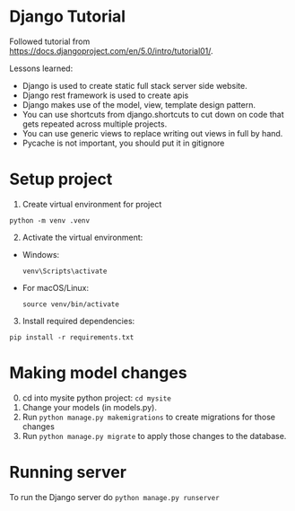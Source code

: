# Django Tutorial
Followed tutorial from https://docs.djangoproject.com/en/5.0/intro/tutorial01/.

Lessons learned:
* Django is used to create static full stack server side website.
* Django rest framework is used to create apis
* Django makes use of the model, view, template design pattern.
* You can use shortcuts from django.shortcuts to cut down on code that gets repeated across multiple projects.
* You can use generic views to replace writing out views in full by hand.
* Pycache is not important, you should put it in gitignore

# Setup project
1. Create virtual environment for project
```
python -m venv .venv
```

2. Activate the virtual environment:
  * Windows:
    ```
    venv\Scripts\activate
    ```
  * For macOS/Linux:
    ```
    source venv/bin/activate
    ```

3. Install required dependencies:
```
pip install -r requirements.txt
```

# Making model changes
0. cd into mysite python project: `cd mysite`
1. Change your models (in models.py).
2. Run `python manage.py makemigrations` to create migrations for those changes
3. Run `python manage.py migrate` to apply those changes to the database.

# Running server 
To run the Django server do `python manage.py runserver`